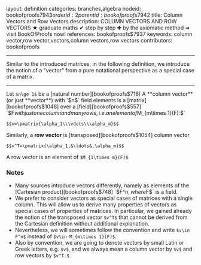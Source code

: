 layout: definition
categories: branches,algebra
nodeid: bookofproofs$7943
orderid: 2
parentid: bookofproofs$7942
title: Column Vectors and Row Vectors
description: COLUMN VECTORS AND ROW VECTORS ★ graduate maths ✔ step by step ✚ by the axiomatic method ➜ visit BookOfProofs now!
references: bookofproofs$7937
keywords: column vector,row vector,vectors,column vectors,row vectors
contributors: bookofproofs

---
Similar to the introduced matrices, in the following definition, we introduce the notion of a "vector" from a pure notational perspective as a special case of a matrix.

---

Let `$n\ge 1$` be a [natural number][bookofproofs$718] A **column vector** (or just **vector**) with `$n$` field elements is a [matrix][bookofproofs$1048] over a [field][bookofproofs$557] `$F$` with just one column and many rows, i.e. an element of `$M_{m\times 1}(F):$`

`$$v=\pmatrix{\alpha_1\\\vdots\\\alpha_m}$$`

Similarly, a **row vector** is [transposed][bookofproofs$1054] column vector

`$$v^T=\pmatrix{\alpha_1,&\ldots&,\alpha_m}$$`

A row vector is an element of `$M_{1\times m}(F)$`. 

### Notes

* Many sources introduce vectors differently, namely as elements of the [Cartesian product][bookofproofs$748] `$F^n$`, where `$F$` is a field. 
* We prefer to consider vectors as special cases of matrices with a single column. This will allow us to derive many properties of vectors as special cases of properties of matrices. In particular, we gained already the notion of the transposed vector `$v^T$` that cannot be derived from the Cartesian definition without additional explanation. 
* Nevertheless, we will sometimes follow the convention and write `$v\in F^n$` instead of `$v\in M_{m\times 1}(F)$`.
* Also by convention, we are going to denote vectors by small Latin or Greek letters, e.g. `$v$`, and we always mean a column vector by `$v$` and row vectors by `$v^T.$`
